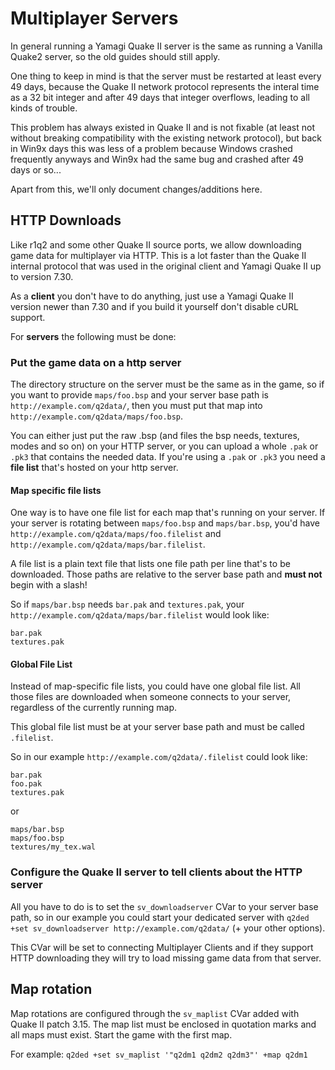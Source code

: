 # Multiplayer Servers

In general running a Yamagi Quake II server is the same as running a
Vanilla Quake2 server, so the old guides should still apply.

One thing to keep in mind is that the server must be restarted at least
every 49 days, because the Quake II network protocol represents the
interal time as a 32 bit integer and after 49 days that integer
overflows, leading to all kinds of trouble.

This problem has always existed in Quake II and is not fixable (at least
not without breaking compatibility with the existing network protocol),
but back in Win9x days this was less of a problem because Windows
crashed frequently anyways and Win9x had the same bug and crashed after
49 days or so...

Apart from this, we'll only document changes/additions here.



## HTTP Downloads

Like r1q2 and some other Quake II source ports, we allow downloading
game data for multiplayer via HTTP. This is a lot faster than the Quake
II internal protocol that was used in the original client and Yamagi
Quake II up to version 7.30.

As a **client** you don't have to do anything, just use a Yamagi Quake
II version newer than 7.30 and if you build it yourself don't disable
cURL support.

For **servers** the following must be done:


### Put the game data on a http server

The directory structure on the server must be the same as in the game,
so if you want to provide `maps/foo.bsp` and your server base path is
`http://example.com/q2data/`, then you must put that map into
`http://example.com/q2data/maps/foo.bsp`.

You can either just put the raw .bsp (and files the bsp needs, textures,
modes and so on) on your HTTP server, or you can upload a whole `.pak`
or `.pk3` that contains the needed data. If you're using a `.pak` or
`.pk3` you need a **file list** that's hosted on your http server.


#### Map specific file lists

One way is to have one file list for each map that's running on your
server.  If your server is rotating between `maps/foo.bsp` and
`maps/bar.bsp`, you'd have `http://example.com/q2data/maps/foo.filelist`
and `http://example.com/q2data/maps/bar.filelist`.

A file list is a plain text file that lists one file path per line
that's to be downloaded. Those paths are relative to the server base
path and **must not** begin with a slash!

So if `maps/bar.bsp` needs `bar.pak` and `textures.pak`, your
`http://example.com/q2data/maps/bar.filelist` would look like:

```
bar.pak
textures.pak
```


#### Global File List

Instead of map-specific file lists, you could have one global file list.
All those files are downloaded when someone connects to your server,
regardless of the currently running map.

This global file list must be at your server base path and must be
called `.filelist`.

So in our example `http://example.com/q2data/.filelist` could look like:

```
bar.pak
foo.pak
textures.pak
```
or

```
maps/bar.bsp
maps/foo.bsp
textures/my_tex.wal
```


### Configure the Quake II server to tell clients about the HTTP server

All you have to do is to set the `sv_downloadserver` CVar to your server
base path, so in our example you could start your dedicated server with
`q2ded +set sv_downloadserver http://example.com/q2data/` (+ your other
options).

This CVar will be set to connecting Multiplayer Clients and if they
support HTTP downloading they will try to load missing game data from
that server.



## Map rotation

Map rotations are configured through the `sv_maplist` CVar added with
Quake II patch 3.15. The map list must be enclosed in quotation marks
and all maps must exist. Start the game with the first map.

For example: `q2ded +set sv_maplist '"q2dm1 q2dm2 q2dm3"' +map q2dm1`
